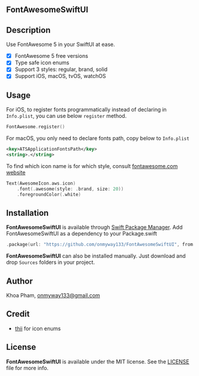 ## FontAwesomeSwiftUI

## Description

Use FontAwesome 5 in your SwiftUI at ease.

- [x] FontAwesome 5 free versions
- [x] Type safe icon enums
- [x] Support 3 styles: regular, brand, solid
- [x] Support iOS, macOS, tvOS, watchOS

## Usage

For iOS, to register fonts programmatically instead of declaring in `Info.plist`, you can use below `register` method.

```swift
FontAwesome.register()
```

For macOS, you only need to declare fonts path, copy below to `Info.plist`

```xml
<key>ATSApplicationFontsPath</key>
<string>.</string>
```

To find which icon name is for which style, consult [fontawesome.com website](https://fontawesome.com/icons?s=brands)

```swift
Text(AwesomeIcon.aws.icon)
    .font(.awesome(style: .brand, size: 20))
    .foregroundColor(.white)
```

## Installation

**FontAwesomeSwiftUI** is available through [Swift Package Manager](https://swift.org/package-manager/).
Add FontAwesomeSwiftUI as a dependency to your Package.swift

```swift
.package(url: "https://github.com/onmyway133/FontAwesomeSwiftUI", from: "1.0.4")
```

**FontAwesomeSwiftUI** can also be installed manually. Just download and drop `Sources` folders in your project.

## Author

Khoa Pham, onmyway133@gmail.com

## Credit

- [thii](https://github.com/thii/FontAwesome.swift) for icon enums

## License

**FontAwesomeSwiftUI** is available under the MIT license. See the [LICENSE](https://github.com/onmyway133/FontAwesomeSwiftUI/blob/master/LICENSE.md) file for more info.
